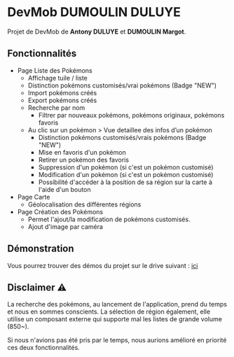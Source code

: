 # DevMob DUMOULIN DULUYE

Projet de DevMob de **Antony DULUYE** et **DUMOULIN Margot**.

## Fonctionnalités

-   Page Liste des Pokémons
    -   Affichage tuile / liste
    -   Distinction pokémons customisés/vrai pokémons (Badge "NEW")
    -   Import pokémons créés
    -   Export pokémons créés
    -   Recherche par nom
        -   Filtrer par nouveaux pokémons, pokémons originaux, pokémons favoris
    -   Au clic sur un pokémon > Vue detaillee des infos d’un pokémon
        -   Distinction pokémons customisés/vrais pokémons (Badge "NEW")
        -   Mise en favoris d'un pokémon
        -   Retirer un pokémon des favoris
        -   Suppression d'un pokémon (si c'est un pokémon customisé)
        -   Modification d'un pokémon (si c'est un pokémon customisé)
        -   Possibilité d'accéder à la position de sa région sur la carte à l'aide d'un bouton
-   Page Carte
    -   Géolocalisation des différentes régions
-   Page Création des Pokémons
    -   Permet l'ajout/la modification de pokémons customisés.
    -   Ajout d'image par caméra

## Démonstration

Vous pourrez trouver des démos du projet sur le drive suivant : [ici](https://drive.google.com/drive/folders/1dAkZBhqewJ2kGH2dxPdguauIWGdi91Zg?usp=sharing)

## Disclaimer :warning:

La recherche des pokémons, au lancement de l'application, prend du temps et nous en sommes conscients.
La sélection de région également, elle utilise un composant externe qui supporte mal les listes de grande volume (850~).

Si nous n'avions pas été pris par le temps, nous aurions amélioré en priorité ces deux fonctionnalités.
